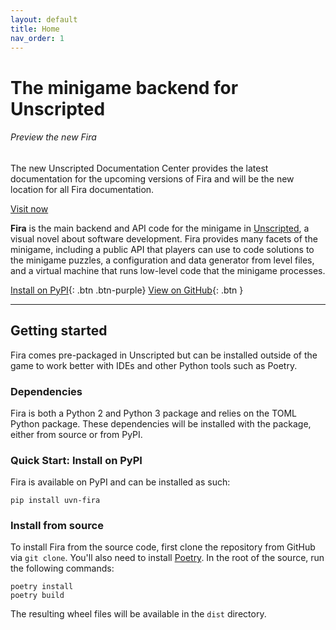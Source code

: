 ```yaml
---
layout: default
title: Home
nav_order: 1
---
```


# The minigame backend for Unscripted

<div class="code-example">
<h6>Preview the new Fira</h6>
<p>The new Unscripted Documentation Center provides the latest documentation for the upcoming versions of Fira and will be the new location for all Fira documentation.</p>
<p><span class="fs-3">
<a href="https://docs.unscriptedvn.dev/fira/" class="btn btn-purple">Visit now</a>
</span>
</p>
</div>

**Fira** is the main backend and API code for the minigame in [Unscripted](https://unscripted.marquiskurt.net), a visual novel about software development. Fira provides many facets of the minigame, including a public API that players can use to code solutions to the minigame puzzles, a configuration and data generator from level files, and a virtual machine that runs low-level code that the minigame processes.

[Install on PyPI](https://pypi.org/project/uvn-fira){: .btn .btn-purple}
[View on GitHub](https://github.com/UnscriptedVN/fira){: .btn }

---

## Getting started

Fira comes pre-packaged in Unscripted but can be installed outside of the game to work better with IDEs and other Python tools such as Poetry.

### Dependencies

Fira is both a Python 2 and Python 3 package and relies on the TOML Python package. These dependencies will be installed with the package, either from source or from PyPI.

### Quick Start: Install on PyPI

Fira is available on PyPI and can be installed as such:

```
pip install uvn-fira
```

### Install from source

To install Fira from the source code, first clone the repository from GitHub via `git clone`. You'll also need to install [Poetry](https://python-poetry.org). In the root of the source, run the following commands:

```
poetry install
poetry build
```

The resulting wheel files will be available in the `dist` directory.
